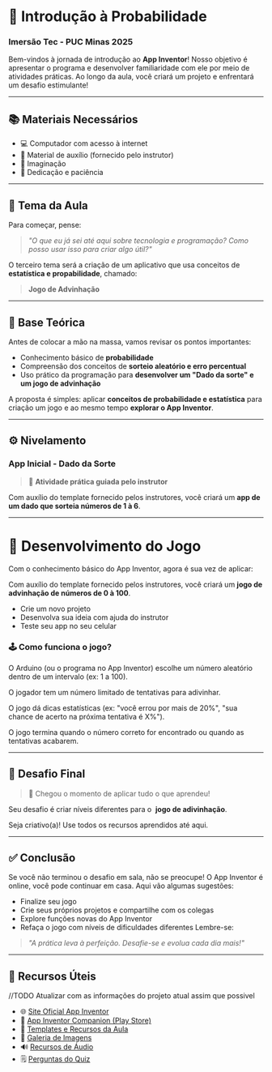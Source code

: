 # 🎲 Introdução à Probabilidade

### Imersão Tec - PUC Minas 2025

Bem-vindos à jornada de introdução ao **App Inventor**! Nosso objetivo é apresentar o programa e desenvolver familiaridade com ele por meio de atividades práticas. Ao longo da aula, você criará um projeto e enfrentará um desafio estimulante!

---

## 📚 Materiais Necessários

- 💻 Computador com acesso à internet  
- 📑 Material de auxílio (fornecido pelo instrutor)  
- 🎨 Imaginação  
- 💪 Dedicação e paciência  

---

## 🎯 Tema da Aula

Para começar, pense:

> _"O que eu já sei até aqui sobre tecnologia e programação? Como posso usar isso para criar algo útil?"_

O terceiro tema será a criação de um aplicativo que usa conceitos de **estatística e propabilidade**, chamado:

> **Jogo de Advinhação**

---

## 🧠 Base Teórica

Antes de colocar a mão na massa, vamos revisar os pontos importantes:

- Conhecimento básico de **probabilidade**
- Compreensão dos conceitos de **sorteio aleatório e erro percentual**
- Uso prático da programação para **desenvolver um "Dado da sorte" e um jogo de advinhação**

A proposta é simples: aplicar **conceitos de probabilidade e estatística** para criação um jogo e ao mesmo tempo **explorar o App Inventor**.

---

## ⚙️ Nivelamento

### App Inicial - Dado da Sorte

> 📌 **Atividade prática guiada pelo instrutor**

Com auxílio do template fornecido pelos instrutores, você criará um **app de um dado que sorteia números de 1 à 6**.

---

# 🧩 Desenvolvimento do Jogo

Com o conhecimento básico do App Inventor, agora é sua vez de aplicar:

Com auxílio do template fornecido pelos instrutores, você criará um **jogo de advinhação de números de 0 à 100**.

- Crie um novo projeto
- Desenvolva sua ideia com ajuda do instrutor
- Teste seu app no seu celular

### 🕹 Como funciona o jogo?

O Arduino (ou o programa no App Inventor) escolhe um número aleatório dentro de um intervalo (ex: 1 a 100).

O jogador tem um número limitado de tentativas para adivinhar.

O jogo dá dicas estatísticas (ex: "você errou por mais de 20%", "sua chance de acerto na próxima tentativa é X%").

O jogo termina quando o número correto for encontrado ou quando as tentativas acabarem.


---


## 🧪 Desafio Final

> 🚀 Chegou o momento de aplicar tudo o que aprendeu!

Seu desafio é criar níveis diferentes para o  **jogo de adivinhação**.

Seja criativo(a)! Use todos os recursos aprendidos até aqui.

---

## ✅ Conclusão

Se você não terminou o desafio em sala, não se preocupe! O App Inventor é online, você pode continuar em casa. Aqui vão algumas sugestões:

- Finalize seu jogo
- Crie seus próprios projetos e compartilhe com os colegas
- Explore funções novas do App Inventor
- Refaça o jogo com níveis de dificuldades diferentes
Lembre-se:

> _"A prática leva à perfeição. Desafie-se e evolua cada dia mais!"_

---

## 🔗 Recursos Úteis
//TODO Atualizar com as informações do projeto atual assim que possivel
- 🌐 [Site Oficial App Inventor](https://appinventor.mit.edu/)
- 📲 [App Inventor Companion (Play Store)](https://play.google.com/store/apps/details?id=edu.mit.appinventor.aicompanion3&hl=pt_BR)
- 📁 [Templates e Recursos da Aula](templates/) <!-- insira link real aqui -->
- 🎨 [Galeria de Imagens](imagem/) <!-- insira link real aqui -->
- 🔊 [Recursos de Áudio](audio/) <!-- insira link real aqui -->
- 🗒️ [Perguntas do Quiz](perguntas/)